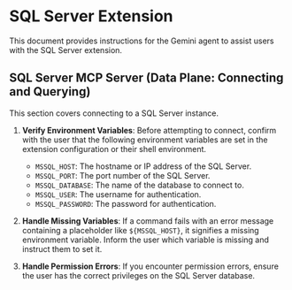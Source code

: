 # SQL Server Extension

This document provides instructions for the Gemini agent to assist users with the SQL Server extension.

## SQL Server MCP Server (Data Plane: Connecting and Querying)

This section covers connecting to a SQL Server instance.

1.  **Verify Environment Variables**: Before attempting to connect, confirm with the user that the following environment variables are set in the extension configuration or their shell environment.

    *   `MSSQL_HOST`: The hostname or IP address of the SQL Server.
    *   `MSSQL_PORT`: The port number of the SQL Server.
    *   `MSSQL_DATABASE`: The name of the database to connect to.
    *   `MSSQL_USER`: The username for authentication.
    *   `MSSQL_PASSWORD`: The password for authentication.

2.  **Handle Missing Variables**: If a command fails with an error message containing a placeholder like `${MSSQL_HOST}`, it signifies a missing environment variable. Inform the user which variable is missing and instruct them to set it.

3.  **Handle Permission Errors**: If you encounter permission errors, ensure the user has the correct privileges on the SQL Server database.
